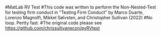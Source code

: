 #MatLab RV Test
#This code was written to perform the Non-Nested-Test for testing firm conduct in "Testing Firm Conduct" by Marco Duarte, Lorenzo Magnolfi, Mikkel Sølvsten, and Christopher Sullivan (2022)
#No loop. Pertty fast. 
#The original code please see https://github.com/chrissullivanecon/pyRVtest
